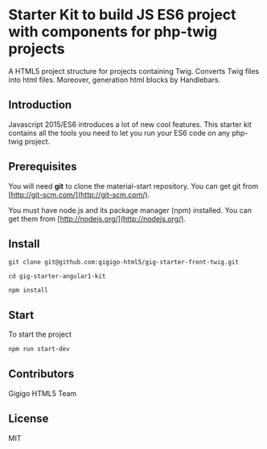 # Starter Kit to build JS ES6 project with components for php-twig projects

A HTML5 project structure for projects containing Twig.
Converts Twig files into html files.
Moreover, generation html blocks by Handlebars.

## Introduction

Javascript 2015/ES6 introduces a lot of new cool features. This starter kit contains all the tools you need to let you run your ES6 code on any php-twig project.

## Prerequisites

You will need **git** to clone the material-start repository. You can get git from
[http://git-scm.com/](http://git-scm.com/).

You must have node.js and its package manager (npm) installed.
You can get them from [http://nodejs.org/](http://nodejs.org/).

## Install

`git clone git@github.com:gigigo-html5/gig-starter-front-twig.git`

`cd gig-starter-angular1-kit`

`npm install`

## Start

To start the project

```sh
npm run start-dev
```
## Contributors

Gigigo HTML5 Team

## License

MIT
